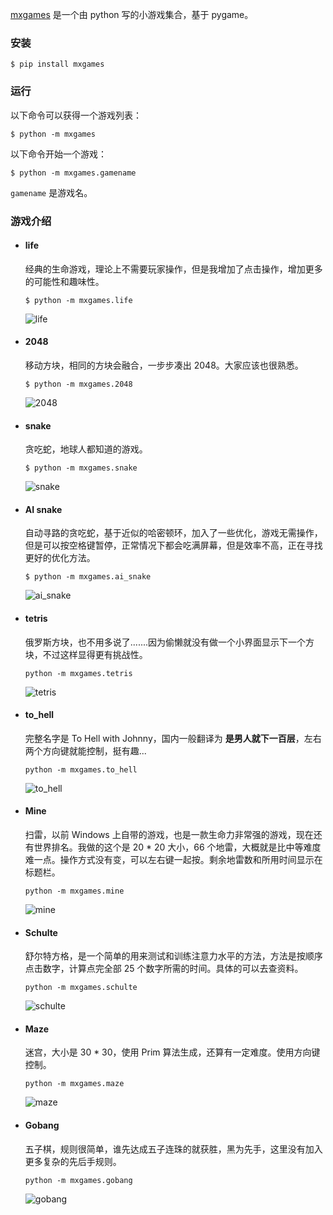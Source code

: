 [mxgames](https://github.com/MemoryD/mxgames) 是一个由 python 写的小游戏集合，基于 pygame。

### 安装

```shell
$ pip install mxgames
```



### 运行

以下命令可以获得一个游戏列表：

```shell
$ python -m mxgames
```

以下命令开始一个游戏：

```shell
$ python -m mxgames.gamename
```

`gamename` 是游戏名。



### 游戏介绍

- #### **life**

  经典的生命游戏，理论上不需要玩家操作，但是我增加了点击操作，增加更多的可能性和趣味性。

  ```shell
  $ python -m mxgames.life
  ```

  ![life](https://raw.githubusercontent.com/MemoryD/mxgames/master/screenshot/life.gif)

- #### **2048**

  移动方块，相同的方块会融合，一步步凑出 2048。大家应该也很熟悉。

  ```shell
  $ python -m mxgames.2048
  ```

  ![2048](https://raw.githubusercontent.com/MemoryD/mxgames/master/screenshot//2048.gif)

- #### snake

  贪吃蛇，地球人都知道的游戏。

  ```shell
  $ python -m mxgames.snake
  ```

  ![snake](https://raw.githubusercontent.com/MemoryD/mxgames/master/screenshot/snake.gif)

- #### **AI snake**

  自动寻路的贪吃蛇，基于近似的哈密顿环，加入了一些优化，游戏无需操作，但是可以按空格键暂停，正常情况下都会吃满屏幕，但是效率不高，正在寻找更好的优化方法。

  ```shell
  $ python -m mxgames.ai_snake
  ```

  ![ai_snake](https://raw.githubusercontent.com/MemoryD/mxgames/master/screenshot/ai_snake.gif)

- #### **tetris**

  俄罗斯方块，也不用多说了.......因为偷懒就没有做一个小界面显示下一个方块，不过这样显得更有挑战性。

  ```shell
  python -m mxgames.tetris
  ```

  ![tetris](https://raw.githubusercontent.com/MemoryD/mxgames/master/screenshot/tetris.gif)

- #### **to_hell**

  完整名字是 To Hell with Johnny，国内一般翻译为 **是男人就下一百层**，左右两个方向键就能控制，挺有趣...

  ```shell
  python -m mxgames.to_hell
  ```

  ![to_hell](https://raw.githubusercontent.com/MemoryD/mxgames/master/screenshot/to_hell.gif)

- #### **Mine**

  扫雷，以前 Windows 上自带的游戏，也是一款生命力非常强的游戏，现在还有世界排名。我做的这个是 20 * 20 大小，66 个地雷，大概就是比中等难度难一点。操作方式没有变，可以左右键一起按。剩余地雷数和所用时间显示在标题栏。

  ```shell
  python -m mxgames.mine
  ```

  ![mine](https://raw.githubusercontent.com/MemoryD/mxgames/master/screenshot/mine.gif)


- #### **Schulte**

  舒尔特方格，是一个简单的用来测试和训练注意力水平的方法，方法是按顺序点击数字，计算点完全部 25 个数字所需的时间。具体的可以去查资料。

  ```shell
  python -m mxgames.schulte
  ```

  ![schulte](https://raw.githubusercontent.com/MemoryD/mxgames/master/screenshot/schulte.gif)

- #### **Maze**

  迷宫，大小是 30 * 30，使用 Prim 算法生成，还算有一定难度。使用方向键控制。

  ```shell
  python -m mxgames.maze
  ```

  ![maze](https://raw.githubusercontent.com/MemoryD/mxgames/master/screenshot/maze.gif)



- #### **Gobang**

  五子棋，规则很简单，谁先达成五子连珠的就获胜，黑为先手，这里没有加入更多复杂的先后手规则。

  ```shell
  python -m mxgames.gobang
  ```

  ![gobang](https://raw.githubusercontent.com/MemoryD/mxgames/master/screenshot/gobang.gif)